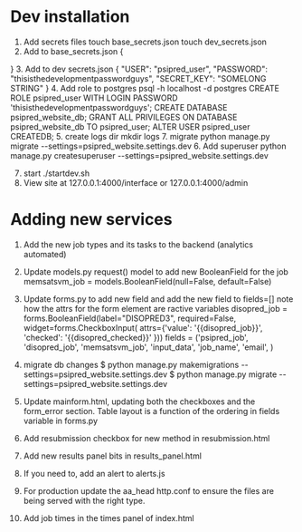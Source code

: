 # Dev installation
1. Add secrets files
   touch base_secrets.json
   touch dev_secrets.json
2. Add to base_secrets.json
{

}
3. Add to dev secrets.json
{
  "USER": "psipred_user",
  "PASSWORD": "thisisthedevelopmentpasswordguys",
  "SECRET_KEY": "SOMELONG STRING"
}
4. Add role to postgres
    psql -h localhost -d postgres
    CREATE ROLE psipred_user WITH LOGIN PASSWORD 'thisisthedevelopmentpasswordguys';
    CREATE DATABASE psipred_website_db;
    GRANT ALL PRIVILEGES ON DATABASE psipred_website_db TO psipred_user;
    ALTER USER psipred_user CREATEDB;
5. create logs dir
    mkdir logs
7. migrate
 python manage.py migrate --settings=psipred_website.settings.dev
6. Add superuser
python manage.py createsuperuser --settings=psipred_website.settings.dev

7. start
./startdev.sh
8. View site at 127.0.0.1:4000/interface
   or 127.0.0.1:4000/admin

# Adding new services
1. Add the new job types and its tasks to the backend (analytics automated)

2. Update models.py request() model to add new BooleanField for the job
    memsatsvm_job = models.BooleanField(null=False, default=False)

3. Update forms.py to add new field and add the new field to fields=[]
   note how the attrs for the form element are ractive variables
        disopred_job = forms.BooleanField(label="DISOPRED3", required=False,
                                      widget=forms.CheckboxInput(
                                       attrs={'value': '{{disopred_job}}',
                                              'checked': '{{disopred_checked}}'
                                              }))
        fields = ('psipred_job', 'disopred_job', 'memsatsvm_job', 'input_data',
                  'job_name', 'email', )

4. migrate db changes
$ python manage.py makemigrations --settings=psipred_website.settings.dev
$ python manage.py migrate --settings=psipred_website.settings.dev

5. Update mainform.html, updating both the checkboxes and the form_error section.
   Table layout is a function of the ordering in fields variable in forms.py

6. Add resubmission checkbox for new method in resubmission.html

7. Add new results panel bits in results_panel.html

8. If you need to, add an alert to alerts.js

9. For production update the aa_head http.conf to ensure the files are
   being served with the right type.

10. Add job times in the times panel of index.html
